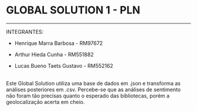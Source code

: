 # **GLOBAL SOLUTION 1 - PLN**

---


INTEGRANTES:

* Henrique Marra Barbosa - RM97672

* Arthur Hieda Cunha - RM551882

* Lucas Bueno Taets Gustavo - RM552162
<br><br>
<p>Este Global Solution utiliza uma base de dados em .json e transforma as análises posteriores em .csv. Percebe-se que as análises de sentimento não foram tão precisas quanto o esperado das bibliotecas, porém a geolocalização acerta em cheio.

